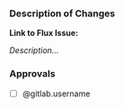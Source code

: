 ### Description of Changes
**Link to Flux Issue:**

*Description...*

### Approvals
- [ ] @gitlab.username
